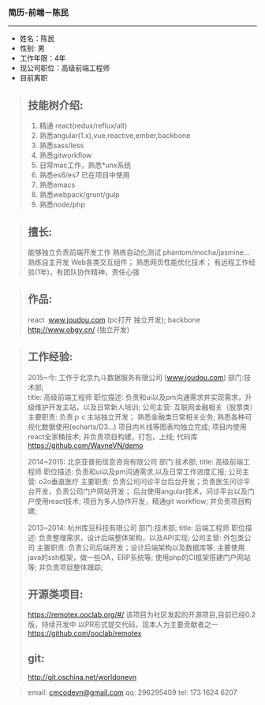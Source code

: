 ###  简历-前端－陈民
* * *
-  姓名：陈民
-  性别: 男
-  工作年限：4年
-  现公司职位：高级前端工程师
-  目前离职

> 技能树介绍:
> ---
> 1. 精通 react(redux/reflux/alt)
> 2. 熟悉angular(1.x),vue,reactive,ember,backbone
> 3. 熟悉sass/less
> 4. 熟悉gitworkflow
> 5. 日常mac工作，熟悉*unx系统
> 6. 熟悉es6/es7 已在项目中使用
> 7. 熟悉emacs
> 8. 熟悉webpack/grunt/gulp
> 9. 熟悉node/php

> 擅长:
> ---
> 能够独立负责前端开发工作
> 熟练自动化测试 phantom/mocha/jasmine...
> 熟练自主开发 Web各类交互组件；
> 熟悉网页性能优化技术；
> 有远程工作经验(1年)，有团队协作精神，责任心强

> 作品:
> ---
> react  www.joudou.com (pc打开 独立开发);
> backbone http://www.obgy.cn/ (独立开发)

> 工作经验:
> ---
> 2015~今: 工作于北京九斗数据服务有限公司 (www.joudou.com)
> 部门:技术部;  
> title: 高级前端工程师
> 职位描述: 负责和ui以及pm沟通需求并实现需求，升级维护开发主站，以及日常新人培训;
> 公司主营: 互联网金融相关（股票类）
> 主要职责: 负责ｐｃ主站独立开发； 熟悉金融类日常相关业务;
> 熟悉各种可视化数据使用(echarts/D3...)
> 项目内Ｋ线等图表均独立完成;
> 项目内使用react全家桶技术;
> 并负责项目构建，打包，上线;
> 代码库 https://github.com/WayneVN/demo
>
> 2014~2015: 北京亚普拓信息咨询有限公司
> 部门:技术部; 
> title: 高级前端工程师
> 职位描述: 负责和ui以及pm沟通需求,以及日常工作进度汇报;
> 公司主营: o2o垂直医疗
> 主要职责: 负责公司问诊平台后台开发；负责医生问诊平台开发，负责公司门户网站开发；
> 后台使用angular技术，问诊平台以及门户使用react技术;
> 项目为多人协作开发，精通git workflow;
> 并负责项目构建;
>
> 2013~2014: 杭州库豆科技有限公司
> 部门:技术部; 
> title: 后端工程师
> 职位描述: 负责整理需求，设计后端整体架构，以及API实现;
> 公司主营: 外包类公司
> 主要职责: 负责公司后端开发；设计后端架构以及数据库等;
> 主要使用java的ssh框架，做一些OA，ERP系统等;
> 使用php的CI框架搭建门户网站等;
> 并负责项目整体跟踪;
>
> 开源类项目:
> ---
> https://remotex.ooclab.org/#/
> 该项目为社区发起的开源项目,目前已经0.2版，持续开发中
> 以PR形式提交代码，现本人为主要贡献者之一
> https://github.com/ooclab/remotex
>
> git:
> ---
> http://git.oschina.net/worldonevn


> email: cmcodevn@gmail.com
> qq: 296295409
> tel: 173 1624 6207
